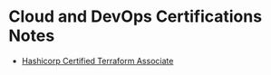 # Cloud and DevOps Certifications Notes
- [Hashicorp Certified Terraform Associate](terraform-associate)
